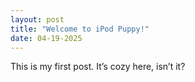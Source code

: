 ```yaml
---
layout: post
title: "Welcome to iPod Puppy!"
date: 04-19-2025
---
```


This is my first post. It’s cozy here, isn’t it?
